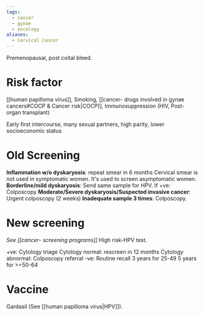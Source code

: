 ```yaml
---
tags:
  - cancer
  - gynae
  - oncology
aliases:
  - Cervical Cancer
---
```

Premenopausal, post coital bleed.
# Risk factor
[[human papilloma virus]], Smoking, [[cancer- drugs involved in gynae cancers#COCP & Cancer risk|COCP]], Immunosuppression (HIV, Post-organ transplant)

Early first intercourse, many sexual partners, high parity, lower socioeconomic status

# Old Screening
**Inflammation w/o dyskaryosis**: repeat smear in 6 months
	Cervical smear is not used in symptomatic women.
	It's used to screen asymptomatic women.
**Borderline/mild dyskaryosis**: Send same sample for HPV. If +ve: Colposcopy
**Moderate/Severe dyskaryosis/Suspected invasive cancer**: Urgent colposcopy (2 weeks)
**Inadequate sample 3 times**: Colposcopy.

# New screening
*See [[cancer- screening programs]]*
High risk-HPV test.

+ve: Cytology triage
	Cytology normal: rescreen in 12 months
	Cytology abnormal: Colposcopy referral
-ve: Routine recall
	3 years for 25-49
	5 years for >=50-64
# Vaccine
Gardasil (See [[human papilloma virus|HPV]]). 